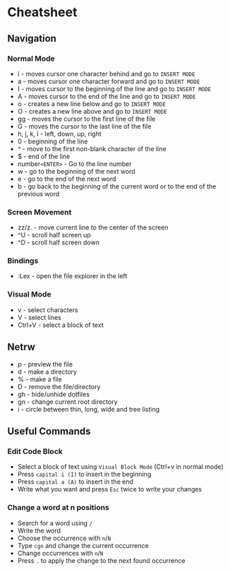 # Cheatsheet

## Navigation
### Normal Mode
- i - moves cursor one character behind and go to `INSERT MODE`
- a - moves cursor one character forward and go to `INSERT MODE`
- I - moves cursor to the beginning of the line and go to `INSERT MODE`
- A - moves cursor to the end of the line and go to `INSERT MODE`
- o - creates a new line below and go to `INSERT MODE`
- O - creates a new line above and go to `INSERT MODE`
- gg - moves the cursor to the first line of the file
- G - moves the cursor to the last line of the file
- h, j, k, l - left, down, up, right
- 0 - beginning of the line
- ^ - move to the first non-blank character of the line
- $ - end of the line
- number`<ENTER>` - Go to the line number
- w - go to the beginning of the next word
- e - go to the end of the next word
- b - go back to the beginning of the current word or to the end of the previous word

### Screen Movement
- zz/z. - move current line to the center of the screen
- ^U - scroll half screen up
- ^D - scroll half screen down

### Bindings
- :Lex - open the file explorer in the left

### Visual Mode
- v - select characters
- V - select lines
- Ctrl+V - select a block of text

## Netrw
- p - preview the file
- d - make a directory
- % - make a file
- D - remove the file/directory
- gh - hide/unhide dotfiles
- gn - change current root directory
- i - circle between thin, long, wide and tree listing

## Useful Commands
### Edit Code Block 
- Select a block of text using `Visual Block Mode` (Ctrl+v in normal mode)
- Press `capital i (I)` to insert in the beginning
- Press `capital a (A)` to insert in the end
- Write what you want and press `Esc` twice to write your changes

### Change a word at n positions
- Search for a word using `/`
- Write the word
- Choose the occurrence with `n`/`N`
- Type `cgn` and change the current occurrence
- Change occurrences with `n`/`N`
- Press `.` to apply the change to the next found occurrence
